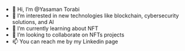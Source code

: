 - 👋 Hi, I’m @Yasaman Torabi
- 👀 I’m interested in new technologies like blockchain, cybersecurity solutions, and AI
- 🌱 I’m currently learning about NFT
- 💞️ I’m looking to collaborate on NFTs projects
- 📫 You can reach me by my Linkedin page

<!---
Ysmntorabi/Ysmntorabi is a ✨ special ✨ repository because its `README.md` (this file) appears on your GitHub profile.
You can click the Preview link to take a look at your changes.
--->
